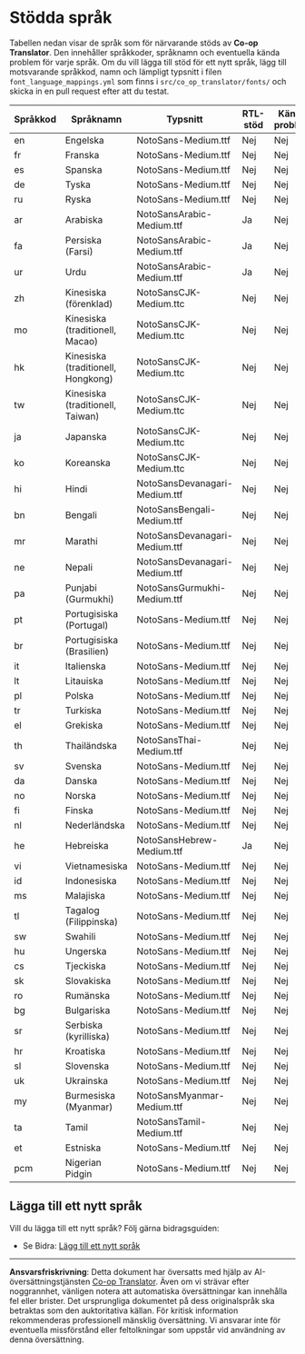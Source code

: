 <!--
CO_OP_TRANSLATOR_METADATA:
{
  "original_hash": "40660d83d2792201cad4aec9fdf25a29",
  "translation_date": "2025-10-22T13:51:44+00:00",
  "source_file": "getting_started/supported-languages.md",
  "language_code": "sv"
}
-->
# Stödda språk

Tabellen nedan visar de språk som för närvarande stöds av **Co-op Translator**. Den innehåller språkkoder, språknamn och eventuella kända problem för varje språk. Om du vill lägga till stöd för ett nytt språk, lägg till motsvarande språkkod, namn och lämpligt typsnitt i filen `font_language_mappings.yml` som finns i `src/co_op_translator/fonts/` och skicka in en pull request efter att du testat.

| Språkkod      | Språknamn            | Typsnitt                           | RTL-stöd    | Kända problem |
|---------------|----------------------|------------------------------------|-------------|---------------|
| en            | Engelska             | NotoSans-Medium.ttf                | Nej         | Nej           |
| fr            | Franska              | NotoSans-Medium.ttf                | Nej         | Nej           |
| es            | Spanska              | NotoSans-Medium.ttf                | Nej         | Nej           |
| de            | Tyska                | NotoSans-Medium.ttf                | Nej         | Nej           |
| ru            | Ryska                | NotoSans-Medium.ttf                | Nej         | Nej           |
| ar            | Arabiska             | NotoSansArabic-Medium.ttf          | Ja          | Nej           |
| fa            | Persiska (Farsi)     | NotoSansArabic-Medium.ttf          | Ja          | Nej           |
| ur            | Urdu                 | NotoSansArabic-Medium.ttf          | Ja          | Nej           |
| zh            | Kinesiska (förenklad)| NotoSansCJK-Medium.ttc             | Nej         | Nej           |
| mo            | Kinesiska (traditionell, Macao) | NotoSansCJK-Medium.ttc   | Nej         | Nej           |
| hk            | Kinesiska (traditionell, Hongkong) | NotoSansCJK-Medium.ttc | Nej         | Nej           |
| tw            | Kinesiska (traditionell, Taiwan) | NotoSansCJK-Medium.ttc  | Nej         | Nej           |
| ja            | Japanska             | NotoSansCJK-Medium.ttc             | Nej         | Nej           |
| ko            | Koreanska            | NotoSansCJK-Medium.ttc             | Nej         | Nej           |
| hi            | Hindi                | NotoSansDevanagari-Medium.ttf      | Nej         | Nej           |
| bn            | Bengali              | NotoSansBengali-Medium.ttf         | Nej         | Nej           |
| mr            | Marathi              | NotoSansDevanagari-Medium.ttf      | Nej         | Nej           |
| ne            | Nepali               | NotoSansDevanagari-Medium.ttf      | Nej         | Nej           |
| pa            | Punjabi (Gurmukhi)   | NotoSansGurmukhi-Medium.ttf        | Nej         | Nej           |
| pt            | Portugisiska (Portugal) | NotoSans-Medium.ttf             | Nej         | Nej           |
| br            | Portugisiska (Brasilien) | NotoSans-Medium.ttf            | Nej         | Nej           |
| it            | Italienska           | NotoSans-Medium.ttf                | Nej         | Nej           |
| lt            | Litauiska            | NotoSans-Medium.ttf                | Nej         | Nej           |
| pl            | Polska               | NotoSans-Medium.ttf                | Nej         | Nej           |
| tr            | Turkiska             | NotoSans-Medium.ttf                | Nej         | Nej           |
| el            | Grekiska             | NotoSans-Medium.ttf                | Nej         | Nej           |
| th            | Thailändska          | NotoSansThai-Medium.ttf            | Nej         | Nej           |
| sv            | Svenska              | NotoSans-Medium.ttf                | Nej         | Nej           |
| da            | Danska               | NotoSans-Medium.ttf                | Nej         | Nej           |
| no            | Norska               | NotoSans-Medium.ttf                | Nej         | Nej           |
| fi            | Finska               | NotoSans-Medium.ttf                | Nej         | Nej           |
| nl            | Nederländska         | NotoSans-Medium.ttf                | Nej         | Nej           |
| he            | Hebreiska            | NotoSansHebrew-Medium.ttf          | Ja          | Nej           |
| vi            | Vietnamesiska        | NotoSans-Medium.ttf                | Nej         | Nej           |
| id            | Indonesiska          | NotoSans-Medium.ttf                | Nej         | Nej           |
| ms            | Malajiska            | NotoSans-Medium.ttf                | Nej         | Nej           |
| tl            | Tagalog (Filippinska)| NotoSans-Medium.ttf                | Nej         | Nej           |
| sw            | Swahili              | NotoSans-Medium.ttf                | Nej         | Nej           |
| hu            | Ungerska             | NotoSans-Medium.ttf                | Nej         | Nej           |
| cs            | Tjeckiska            | NotoSans-Medium.ttf                | Nej         | Nej           |
| sk            | Slovakiska           | NotoSans-Medium.ttf                | Nej         | Nej           |
| ro            | Rumänska             | NotoSans-Medium.ttf                | Nej         | Nej           |
| bg            | Bulgariska           | NotoSans-Medium.ttf                | Nej         | Nej           |
| sr            | Serbiska (kyrilliska)| NotoSans-Medium.ttf                | Nej         | Nej           |
| hr            | Kroatiska            | NotoSans-Medium.ttf                | Nej         | Nej           |
| sl            | Slovenska            | NotoSans-Medium.ttf                | Nej         | Nej           |
| uk            | Ukrainska            | NotoSans-Medium.ttf                | Nej         | Nej           |
| my            | Burmesiska (Myanmar) | NotoSansMyanmar-Medium.ttf         | Nej         | Nej           |
| ta            | Tamil                | NotoSansTamil-Medium.ttf           | Nej         | Nej           |
| et            | Estniska             | NotoSans-Medium.ttf                | Nej         | Nej           |
| pcm           | Nigerian Pidgin      | NotoSans-Medium.ttf                | Nej         | Nej           |

## Lägga till ett nytt språk

Vill du lägga till ett nytt språk? Följ gärna bidragsguiden:

- Se Bidra: <a href="../CONTRIBUTING.md#contribute-a-new-language">Lägg till ett nytt språk</a>

---

**Ansvarsfriskrivning**:
Detta dokument har översatts med hjälp av AI-översättningstjänsten [Co-op Translator](https://github.com/Azure/co-op-translator). Även om vi strävar efter noggrannhet, vänligen notera att automatiska översättningar kan innehålla fel eller brister. Det ursprungliga dokumentet på dess originalspråk ska betraktas som den auktoritativa källan. För kritisk information rekommenderas professionell mänsklig översättning. Vi ansvarar inte för eventuella missförstånd eller feltolkningar som uppstår vid användning av denna översättning.